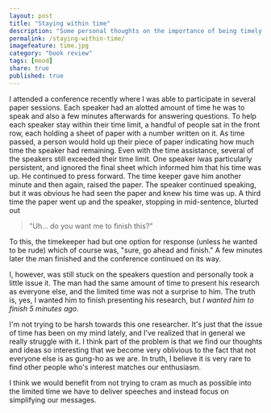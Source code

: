 ```yaml
---
layout: post
title: "Staying within time"
description: "Some personal thoughts on the importance of being timely."
permalink: /staying-within-time/ 
imagefeature: time.jpg
category: "book review"
tags: [mood]
share: true
published: true
---
```


I attended a conference recently where I was able to participate in several paper sessions. Each speaker had an alotted amount of time he was to speak and also a few minutes afterwards for answering questions. To help each speaker stay within their time limit, a handful of people sat in the front row, each holding a sheet of paper with a number written on it. As time passed, a person would hold up their piece of paper indicating how much time the speaker had remaining. Even with the time assistance, several of the speakers still exceeded their time limit. One speaker iwas particularly persistent, and ignored the final sheet which informed him that his time was up. He continued to press forward. The time keeper gave him another minute and then again, raised the paper. The speaker continued speaking, but it was obvious he had seen the paper and knew his time was up. A third time the paper went up and the speaker, stopping in mid-sentence, blurted out

> "Uh... do you want me to finish this?"

To this, the timekeeper had but one option for response (unless he wanted to be rude) which of course was, "sure, go ahead and finish." A few minutes later the man finished and the conference continued on its way.

I, however, was still stuck on the speakers question and personally took a little issue it. The man had the same amount of time to present his research as everyone else, and the limited time was not a surprise to him. The truth is, yes, I wanted him to finish presenting his research, but *I wanted him to finish 5 minutes ago*. 

I'm not trying to be harsh towards this one researcher. It's just that the issue of time has been on my mind lately, and I've realized that in general we really struggle with it. I think part of the problem is that we find our thoughts and ideas so interesting that we become very oblivious to the fact that not everyone else is as gung-ho as we are. In truth, I believe it is very rare to find other people who's interest matches our enthusiasm.

I think we would benefit from not trying to cram as much as possible into the limited time we have to deliver speeches and instead focus on simplifying our messages.